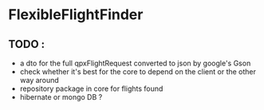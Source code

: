 # FlexibleFlightFinder

## TODO : 
- a dto for the full qpxFlightRequest converted to json by google's Gson
- check whether it's best for the core to depend on the client or the other way around
- repository package in core for flights found
- hibernate or mongo DB ?
